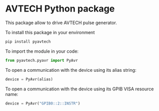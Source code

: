 
# AVTECH Python package

This package allow to drive AVTECH pulse generator. 

To install this package in your environment
```bash
pip install pyavtech
```

To import the module in your code:
```python
from pyavtech.pyavr import PyAvr

```

To open a communication with the device using its alias string:
```python
device = PyAvr(alias)

```

To open a communication with the device using its GPIB VISA resource name:
```python
device = PyAvr("GPIB0::2::INSTR")
```


